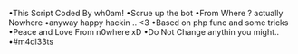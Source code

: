 •This Script Coded By wh0am!        •Scrue up the bot
•From Where ? actually Nowhere      •anyway happy hackin .. <3 
•Based on php func and some tricks  •Peace and Love From n0where xD
•Do Not Change anythin you might..  •#m4dl33ts
